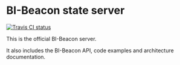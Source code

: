 BI-Beacon state server
======================

[![Travis CI status](https://api.travis-ci.org/objarni/leanmodel.svg?branch=master)](https://travis-ci.org/BI-Beacon/server)

This is the official BI-Beacon server.

It also includes the BI-Beacon API, code examples and architecture documentation.


